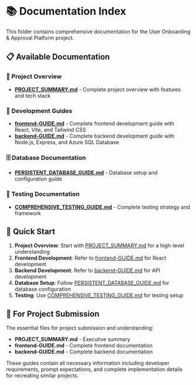 # 📚 Documentation Index

This folder contains comprehensive documentation for the User Onboarding & Approval Platform project.

## 📋 Available Documentation

### 🎯 Project Overview
- **[PROJECT_SUMMARY.md](PROJECT_SUMMARY.md)** - Complete project overview with features and tech stack

### 📖 Development Guides
- **[frontend-GUIDE.md](frontend-GUIDE.md)** - Complete frontend development guide with React, Vite, and Tailwind CSS
- **[backend-GUIDE.md](backend-GUIDE.md)** - Complete backend development guide with Node.js, Express, and Azure SQL Database

### 🗄️ Database Documentation
- **[PERSISTENT_DATABASE_GUIDE.md](PERSISTENT_DATABASE_GUIDE.md)** - Database setup and configuration guide

### 🧪 Testing Documentation
- **[COMPREHENSIVE_TESTING_GUIDE.md](COMPREHENSIVE_TESTING_GUIDE.md)** - Complete testing strategy and framework

## 🚀 Quick Start

1. **Project Overview**: Start with [PROJECT_SUMMARY.md](PROJECT_SUMMARY.md) for a high-level understanding
2. **Frontend Development**: Refer to [frontend-GUIDE.md](frontend-GUIDE.md) for React development
3. **Backend Development**: Refer to [backend-GUIDE.md](backend-GUIDE.md) for API development
4. **Database Setup**: Follow [PERSISTENT_DATABASE_GUIDE.md](PERSISTENT_DATABASE_GUIDE.md) for database configuration
5. **Testing**: Use [COMPREHENSIVE_TESTING_GUIDE.md](COMPREHENSIVE_TESTING_GUIDE.md) for testing setup

## 🎯 For Project Submission

The essential files for project submission and understanding:
- **PROJECT_SUMMARY.md** - Executive summary
- **frontend-GUIDE.md** - Complete frontend documentation
- **backend-GUIDE.md** - Complete backend documentation

These guides contain all necessary information including developer requirements, prompt expectations, and complete implementation details for recreating similar projects.